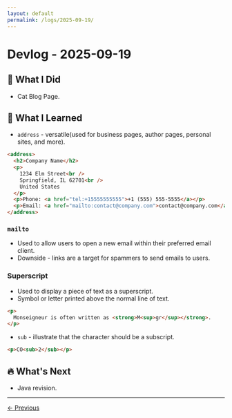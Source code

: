 ```yaml
---
layout: default
permalink: /logs/2025-09-19/
---
```


# Devlog - 2025-09-19

## 🚀 What I Did

- Cat Blog Page.

## 🧠 What I Learned

- `address` - versatile(used for business pages, author pages, personal sites, and more).

```html
<address>
  <h2>Company Name</h2>
  <p>
    1234 Elm Street<br />
    Springfield, IL 62701<br />
    United States
  </p>
  <p>Phone: <a href="tel:+15555555555">+1 (555) 555-5555</a></p>
  <p>Email: <a href="mailto:contact@company.com">contact@company.com</a></p>
</address>
```

### `mailto`

- Used to allow users to open a new email within their preferred email client.
- Downside - links are a target for spammers to send emails to users.

### Superscript

- Used to display a piece of text as a superscript.
- Symbol or letter printed above the normal line of text.

```html
<p>
  Monseigneur is often written as <strong>M<sup>gr</sup></strong>.
</p>
```

- `sub` - illustrate that the character should be a subscript.

```html
<p>CO<sub>2</sub></p>
```

## 🔥 What's Next

- Java revision.

---

[← Previous]({{site.baseurl}}/logs/2025-09-17/)
